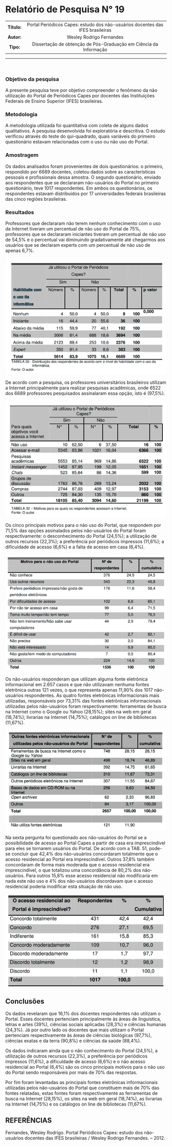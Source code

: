 # Relatório de Pesquisa N° 19

| | |
|:-:| :-: |
| **Título:** | Portal Periódicos Capes: estudo dos não-usuários docentes das IFES brasileiras |
| **Autor:** | Wesley Rodrigo Fernandes |
| **Tipo:** | Dissertação de obtenção de Pós-Graduação em Ciência da Informação |
___
<br/>

### **Objetivo da pesquisa**

A presente pesquisa teve por objetivo compreender o fenômeno da não utilização do Portal de Periódicos Capes por docentes das Instituições Federais de Ensino Superior (IFES) brasileiras.

### **Metodologia**

A metodologia utilizada foi quantitativa com coleta de alguns dados qualitativos. A pesquisa desenvolvida foi exploratória e descritiva. O estudo verificou através do teste do qui-quadrado, quais variáveis do primeiro questionário estavam relacionadas com o uso ou não uso do Portal.

### **Amostragem**

Os dados analisados foram provenientes de dois questionários: o primeiro, respondido por 6689 docentes, coletou dados sobre as características pessoais e profissionais dessa amostra. O segundo questionário, enviado aos respondentes que se declararam não-usuários do Portal no primeiro questionário, teve 1017 respondentes. Em ambos os questionários, os respondentes estavam distribuídos por 17 universidades federais brasileiras das cinco regiões brasileiras.

### Resultados

Professores que declararam não terem nenhum conhecimento com o uso da Internet tiveram um percentual de não uso do Portal de 75%, professores que se declararam iniciantes tiveram um percentual de não uso de 54,5% e o percentual vai diminuindo gradativamente até chegarmos aos usuários que se declaram experts com um percentual de não uso de apenas 6,7%.

<p align="center">
  <img src="_media/assets/images/print_screen/user-profile-reports/user-profile-search-19.1.png">
</p>

De acordo com a pesquisa, os professores universitários brasileiros utilizam a Internet principalmente para realizar pesquisas acadêmicas, onde 6522 dos 6689
professores pesquisados assinalaram essa opção, isto é (97,5%).

<p align="center">
  <img src="_media/assets/images/print_screen/user-profile-reports/user-profile-search-19.2.png">
</p>

Os cinco principais motivos para o não uso do Portal, que respondem por 71,5% das opções assinalados pelos não-usuários do
Portal foram respectivamente: o desconhecimento do Portal (24,5%); a utilização de outros recursos (22,3%); a preferência por periódicos impressos (11,6%); a
dificuldade de acesso (6,6%) e a falta de acesso em casa (6,4%). 

<p align="center">
  <img src="_media/assets/images/print_screen/user-profile-reports/user-profile-search-19.3.png">
</p>


Os não-usuários responderam que utilizam alguma fonte eletrônica informacional em 2.657 casos e que não utilizavam nenhuma fontes eletrônica outras 121 vezes, o que representa apenas 11,90% dos 1017 não-usuários respondentes. As quatro fontes eletrônicas informacionais mais utilizadas, responsáveis por 73,31% das fontes eletrônicas informacionais utilizadas pelos não-usuários foram respectivamente: ferramentas de busca na Internet como o Google ou Yahoo (28,15%); sites na web em geral (18,74%); livrarias na Internet (14,75%); catálogos on line de bibliotecas (11,67%).

<p align="center">
  <img src="_media/assets/images/print_screen/user-profile-reports/user-profile-search-19.4.png">
</p>

Na sexta pergunta foi questionado aos não-usuários do Portal se a possibilidade de acesso ao Portal Capes a partir de casa era imprescindível para
eles se tornarem usuários do Portal. De acordo com a TAB. 51, pode-se concluir que 42,4% dos não-usuários concordaram totalmente que o acesso residencial ao Portal era imprescindível. Outros 37,8% também concordaram de forma mais moderada que o acesso residencial era imprescindível, o que totalizou uma concordância de
80,2% dos não-usuários. Para outros 15,8% esse acesso residencial não modificaria em nada este não uso e 4% dos não-usuários discordavam que o acesso
residencial poderia modificar esta situação de não uso.

<p align="center">
  <img src="_media/assets/images/print_screen/user-profile-reports/user-profile-search-19.5.png">
</p>


## Conclusões

Os dados revelaram que 16,1% dos docentes respondentes não utilizam o Portal. Esses docentes pertenciam principalmente às áreas de linguística, letras e artes (39%), ciências sociais aplicadas (28,3%) e ciências humanas (24,3%). Já por outro lado os docentes que mais utilizam o Portal pertenciam respectivamente às áreas de ciências biológicas (97,7%), ciências exatas e da terra (90,8%) e ciências da saúde (88,4%).

Os dados indicaram ainda que o não conhecimento do Portal (24,5%), a utilização de outros recursos (22,3%), a preferência por periódicos impressos (11,6%), a dificuldade de acesso (6,6%) e o não acesso residencial ao Portal (6,4%) são os cinco principais motivos para o não uso do Portal sendo responsáveis por mais de 70% das
respostas. 

Por fim foram levantadas as principais fontes eletrônicas informacionais utilizadas pelos não-usuários do Portal que constituem mais de 70% das fontes relatadas, estas fontes foram respectivamente as ferramentas de busca na Internet (28,15%), os sites na web em geral (18,74%), as livrarias na Internet (14,75%) e os catálogos on line de bibliotecas (11,67%). 

## REFERÊNCIAS

Fernandes, Wesley Rodrigo. Portal Periódicos Capes: estudo dos não-usuários docentes das IFES brasileiras / Wesley Rodrigo Fernandes. – 2012.
